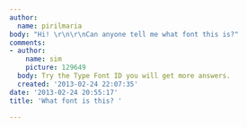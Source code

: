 ```yaml
---
author:
  name: pirilmaria
body: "Hi! \r\n\r\nCan anyone tell me what font this is?"
comments:
- author:
    name: sim
    picture: 129649
  body: Try the Type Font ID you will get more answers.
  created: '2013-02-24 22:07:35'
date: '2013-02-24 20:55:17'
title: 'What font is this? '

---
```

